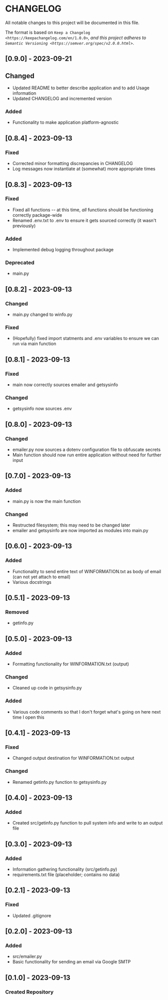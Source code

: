 # CHANGELOG

All notable changes to this project will be documented in this file.

The format is based on `Keep a Changelog <https://keepachangelog.com/en/1.0.0>`_, and this project adheres to `Semantic Versioning <https://semver.org/spec/v2.0.0.html>`_.

## [0.9.0] - 2023-09-21

## Changed

- Updated README to better describe application and to add Usage information
- Updated CHANGELOG and incremented version

### Added

- Functionality to make application platform-agnostic

## [0.8.4] - 2023-09-13

### Fixed

- Corrected minor formatting discrepancies in CHANGELOG
- Log messages now instantiate at (somewhat) more appropriate times

## [0.8.3] - 2023-09-13

### Fixed

- Fixed all functions -- at this time, _all_ functions should be functioning correctly package-wide
- Renamed .env.txt to .env to ensure it gets sourced correctly (it wasn't previously)

### Added

- Implemented debug logging throughout package

### Deprecated

- main.py

## [0.8.2] - 2023-09-13

### Changed

- main.py changed to winfo.py

### Fixed

- (Hopefully) fixed import statments and .env variables to ensure we can run via main function

## [0.8.1] - 2023-09-13

### Fixed

- main now correctly sources emailer and getsysinfo

### Changed

- getsysinfo now sources .env

## [0.8.0] - 2023-09-13

### Changed

- emailer.py now sources a dotenv configuration file to obfuscate secrets
- Main function should now run entire application without need for further input

## [0.7.0] - 2023-09-13

### Added

- main.py is now the main function

### Changed

- Restructed filesystem; this may need to be changed later
- emailer and getsysinfo are now imported as modules into main.py

## [0.6.0] - 2023-09-13

### Added

- Functionality to send entire text of WINFORMATION.txt as body of email (can not yet attach to email)
- Various docstrings

## [0.5.1] - 2023-09-13

### Removed

- getinfo.py

## [0.5.0] -  2023-09-13

### Added

- Formatting functionality for WINFORMATION.txt (output)

### Changed

- Cleaned  up code in getsysinfo.py

### Added

- Various code comments so that I don't forget  what's going on here next time  I open this

## [0.4.1] - 2023-09-13

### Fixed

- Changed output destination for WINFORMATION.txt output

### Changed

- Renamed getinfo.py function to getsysinfo.py

## [0.4.0] - 2023-09-13

### Added

- Created src/getinfo.py function to pull system info and write to an output file

## [0.3.0] - 2023-09-13

### Added

- Information gathering functionality (src/getinfo.py)
- requirements.txt file (placeholder; contains no data)

## [0.2.1] - 2023-09-13

### Fixed

- Updated .gitignore

## [0.2.0] - 2023-09-13

### Added

- src/emailer.py
- Basic functionality for sending an email via Google SMTP

## [0.1.0] - 2023-09-13

### Created Repository
